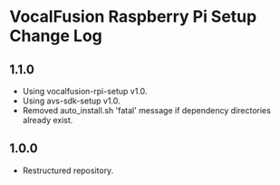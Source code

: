 # VocalFusion Raspberry Pi Setup Change Log

## 1.1.0

  * Using vocalfusion-rpi-setup v1.0.
  * Using avs-sdk-setup v1.0.
  * Removed auto_install.sh 'fatal' message if dependency directories already exist.

## 1.0.0

  * Restructured repository.
